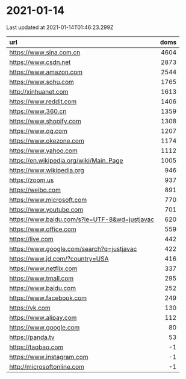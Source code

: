 # 2021-01-14

<!-- BEGIN -->
Last updated at 2021-01-14T01:46:23.299Z

url | doms
:- | -:
https://www.sina.com.cn | 4604
https://www.csdn.net | 2873
https://www.amazon.com | 2544
https://www.sohu.com | 1765
http://xinhuanet.com | 1613
https://www.reddit.com | 1406
https://www.360.cn | 1359
https://www.shopify.com | 1308
https://www.qq.com | 1207
https://www.okezone.com | 1174
https://www.yahoo.com | 1112
https://en.wikipedia.org/wiki/Main_Page | 1005
https://www.wikipedia.org | 946
https://zoom.us | 937
https://weibo.com | 891
https://www.microsoft.com | 770
https://www.youtube.com | 701
https://www.baidu.com/s?ie=UTF-8&wd=justjavac | 620
https://www.office.com | 559
https://live.com | 442
https://www.google.com/search?q=justjavac | 422
https://www.jd.com/?country=USA | 416
https://www.netflix.com | 337
https://www.tmall.com | 295
https://www.baidu.com | 252
https://www.facebook.com | 249
https://vk.com | 130
https://www.alipay.com | 112
https://www.google.com | 80
https://panda.tv | 53
https://taobao.com | -1
https://www.instagram.com | -1
http://microsoftonline.com | -1
<!-- END -->
